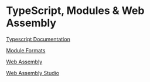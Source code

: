 # TypeScript, Modules & Web Assembly

[Typescript Documentation](https://www.typescriptlang.org/)

[Module Formats](https://webassembly.studio/)

[Web Assembly](https://developer.mozilla.org/en-US/docs/WebAssembly)

[Web Assembly Studio](https://webassembly.studio/)